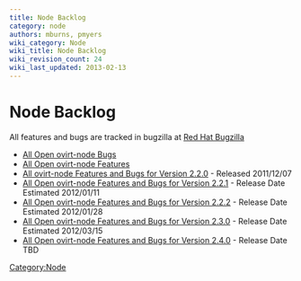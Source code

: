 ```yaml
---
title: Node Backlog
category: node
authors: mburns, pmyers
wiki_category: Node
wiki_title: Node Backlog
wiki_revision_count: 24
wiki_last_updated: 2013-02-13
---
```


# Node Backlog

All features and bugs are tracked in bugzilla at [Red Hat Bugzilla](http://bugzilla.redhat.com)

*   [All Open ovirt-node Bugs](http://goo.gl/alPU4)
*   [All Open ovirt-node Features](http://goo.gl/IMG4p)
*   [All ovirt-node Features and Bugs for Version 2.2.0](http://goo.gl/b9htC) - Released 2011/12/07
*   [All Open ovirt-node Features and Bugs for Version 2.2.1](http://goo.gl/CbPAi) - Release Date Estimated 2012/01/11
*   [All Open ovirt-node Features and Bugs for Version 2.2.2](http://goo.gl/h5Lym) - Release Date Estimated 2012/01/28
*   [All Open ovirt-node Features and Bugs for Version 2.3.0](http://goo.gl/xb410) - Release Date Estimated 2012/03/15
*   [All Open ovirt-node Features and Bugs for Version 2.4.0](http://goo.gl/i8G14) - Release Date TBD

<Category:Node>
